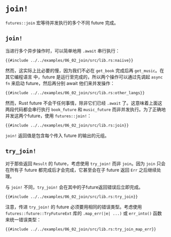 # `join!`
`futures::join` 宏等待并发执行的多个不同 future 完成。

## `join!`

当进行多个异步操作时，可以简单地用 `.await` 串行执行：

```rust,no_run
{{#include ../../examples/06_02_join/src/lib.rs:naiive}}
```

然而，这实际上比必要的慢，因为我们不必在 `get_book` 完成后再 `get_music`。在其它编程语言 中，future 是运行至完成的，所以两个操作可以通过先调起 `async fn` 来启动 future，然后再分别 await 他们来并发操作：

```rust,no_run
{{#include ../../examples/06_02_join/src/lib.rs:other_langs}}
```

然而，Rust future 不会干任何事情，除非它们已经 `.await` 了。这意味着上面这两段代码都会串行执行 `book_future` 和 `music_future` 而非并发执行。为了正确地并发这两个future，使用 `futures::join!`：

```rust,no_run
{{#include ../../examples/06_02_join/src/lib.rs:join}}
```

`join!` 返回值是包含每个传入 future 的输出的元组。

## `try_join!`

对于那些返回 `Result` 的 future，考虑使用 `try_join!` 而非 `join`。因为 `join` 只会在所有子 future 都完成后才会完成，它甚至会在子 future 返回 `Err` 之后继续处理。

与 `join!` 不同，`try_join!` 会在其中的子future返回错误后立即完成。

```rust,no_run
{{#include ../../examples/06_02_join/src/lib.rs:try_join}}
```

注意，传进 `try_join!` 的 future 必须要用相同的错误类型。考虑使用 `futures::future::TryFutureExt` 库的 `.map_err(|e| ...)` 或 `err_into()` 函数来统一错误类型：

```rust,no_run
{{#include ../../examples/06_02_join/src/lib.rs:try_join_map_err}}
```
